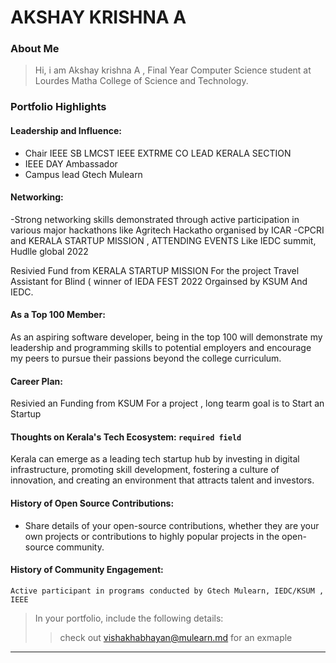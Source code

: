 # AKSHAY KRISHNA A

### About Me

> Hi, i am Akshay krishna A , Final  Year Computer Science student at Lourdes Matha College of Science and Technology.


### Portfolio Highlights



#### Leadership and Influence: 

- Chair  IEEE SB LMCST
IEEE EXTRME CO LEAD KERALA SECTION 
- IEEE DAY Ambassador
- Campus lead Gtech Mulearn


#### Networking: 

-Strong networking skills demonstrated through active participation in various major hackathons like Agritech Hackatho organised by ICAR -CPCRI and KERALA STARTUP MISSION , ATTENDING EVENTS Like IEDC summit, Hudlle global 2022

Resivied Fund from KERALA STARTUP MISSION For the project Travel Assistant for Blind ( winner of IEDA FEST 2022 Orgainsed by KSUM And IEDC.


#### As a Top 100 Member:

As an aspiring software developer, being in the top 100 will demonstrate my leadership and programming skills to potential employers and encourage my peers to pursue their passions beyond the college curriculum.

#### Career Plan: 

Resivied an Funding from KSUM For a project , long tearm goal is to Start an Startup 


#### Thoughts on Kerala's Tech Ecosystem: `required field`

Kerala can emerge as a leading tech startup hub by investing in digital infrastructure, promoting skill development, fostering a culture of innovation, and creating an environment that attracts talent and investors.

#### History of Open Source Contributions:

- Share details of your open-source contributions, whether they are your own projects or contributions to highly popular projects in the open-source community.

#### History of Community Engagement:


    Active participant in programs conducted by Gtech Mulearn, IEDC/KSUM , IEEE
    
   






> In your portfolio, include the following details:
>> check out [vishakhabhayan@mulearn.md](./profile/vishakhabhayan@mulearn.md) for an exmaple

---

